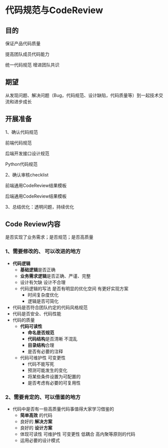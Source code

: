 # 代码规范与CodeReview

## 目的

保证产品代码质量

提高团队成员代码能力

统一代码规范 增进团队共识

## 期望

从发现问题、解决问题（Bug，代码规范、设计缺陷，代码质量等）到一起技术交流和进步成长

## 开展准备

1、确认代码规范

前端代码规范

后端开发接口设计规范

Python代码规范

2、确认审核checklist

前端通用CodeReview结果模板

后端通用CodeReview结果模板

3、总结优化：透明问题，持续优化

## Code Review内容

是否实现了业务需求；是否规范；是否高质量

### 1、需要修改的、 可以改进的地方

* **代码逻辑**
    * **基础逻辑**是否正确 
    * **业务需求逻辑**是否正确、严谨、完整
    * 设计有欠缺 设计不合理
    * 代码逻辑的写法 是否有明显的优化空间 有更好实现方案
        * 时间复杂度优化
        * 逻辑是否可简化
* 代码是否符合团队约定的代码风格规范
* 代码是否安全、代码性能
* 代码的质量
    * **代码可读性**
        * **命名是否规范**
        * **代码结构**是否清晰 不混乱
        * **目录结构**合理
        * 是否有必要的注释
    * 代码可维护性 可变更性
        * 代码不能写死
        * 预测可能发生的变化
        * 将某些条件设置为可配置的
        * 是否考虑有必要的可复用性

### 2、需要肯定的、可以借鉴的地方

* 代码中是否有一些高质量代码事值得大家学习借鉴的
    * **简单高效** 的代码
    * 良好的 **解决方案**
    * 良好的 **设计方案**
    * 体现可读性 可维护性 可变更性 低耦合 高内聚等原则的代码
    * 运用必要的设计模式